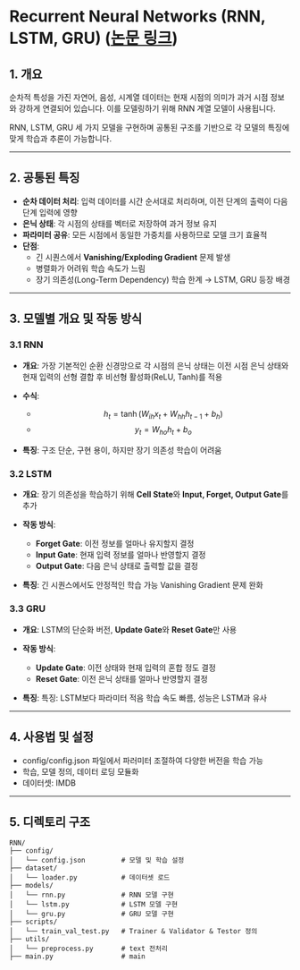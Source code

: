 # Recurrent Neural Networks (RNN, LSTM, GRU) ([논문 링크](https://arxiv.org/abs/1808.03314))

## 1. 개요

순차적 특성을 가진 자연어, 음성, 시계열 데이터는 현재 시점의 의미가 과거 시점 정보와 강하게 연결되어 있습니다.
이를 모델링하기 위해 RNN 계열 모델이 사용됩니다.

RNN, LSTM, GRU 세 가지 모델을 구현하며 공통된 구조를 기반으로 각 모델의 특징에 맞게 학습과 추론이 가능합니다.

---

## 2. 공통된 특징

- **순차 데이터 처리**: 입력 데이터를 시간 순서대로 처리하며, 이전 단계의 출력이 다음 단계 입력에 영향
- **은닉 상태**: 각 시점의 상태를 벡터로 저장하여 과거 정보 유지
- **파라미터 공유**: 모든 시점에서 동일한 가중치를 사용하므로 모델 크기 효율적
- **단점**:
  - 긴 시퀀스에서 **Vanishing/Exploding Gradient** 문제 발생
  - 병렬화가 어려워 학습 속도가 느림
  - 장기 의존성(Long-Term Dependency) 학습 한계 → LSTM, GRU 등장 배경

---

## 3. 모델별 개요 및 작동 방식

### 3.1 RNN

- **개요**: 가장 기본적인 순환 신경망으로 각 시점의 은닉 상태는 이전 시점 은닉 상태와 현재 입력의 선형 결합 후 비선형 활성화(ReLU, Tanh)를 적용

- **수식**: 
  - $$h_t = \tanh(W_{ih}x_t + W_{hh}h_{t-1} + b_h)$$
  - $$y_t = W_{ho}h_t + b_o$$

- **특징**: 구조 단순, 구현 용이, 하지만 장기 의존성 학습이 어려움

### 3.2 LSTM

- **개요**: 장기 의존성을 학습하기 위해 **Cell State**와 **Input, Forget, Output Gate**를 추가

- **작동 방식**:
  - **Forget Gate**: 이전 정보를 얼마나 유지할지 결정
  - **Input Gate**: 현재 입력 정보를 얼마나 반영할지 결정
  - **Output Gate**: 다음 은닉 상태로 출력할 값을 결정

- **특징**: 긴 시퀀스에서도 안정적인 학습 가능 Vanishing Gradient 문제 완화

### 3.3 GRU

- **개요**: LSTM의 단순화 버전, **Update Gate**와 **Reset Gate**만 사용

- **작동 방식**:
  - **Update Gate**: 이전 상태와 현재 입력의 혼합 정도 결정
  - **Reset Gate**: 이전 은닉 상태를 얼마나 반영할지 결정

- **특징**: 특징: LSTM보다 파라미터 적음 학습 속도 빠름, 성능은 LSTM과 유사

---

## 4. 사용법 및 설정

- config/config.json 파일에서 파러미터 조절하여 다양한 버전을 학습 가능
- 학습, 모델 정의, 데이터 로딩 모듈화
- 데이터셋: IMDB

---

## 5. 디렉토리 구조
```
RNN/
├── config/
│   └── config.json         # 모델 및 학습 설정
├── dataset/
│   └── loader.py           # 데이터셋 로드
├── models/
│   └── rnn.py              # RNN 모델 구현
│   └── lstm.py             # LSTM 모델 구현
│   └── gru.py              # GRU 모델 구현
├── scripts/
│   └── train_val_test.py   # Trainer & Validator & Testor 정의
├── utils/
│   └── preprocess.py       # text 전처리
├── main.py                 # main
```
